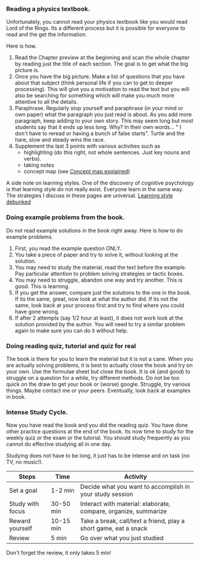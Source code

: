 ### Reading a physics textbook. 

Unfortunately, you cannot read your physics textbook like you would read Lord of the Rings. Its a different process but it is possible for everyone to read and the get the information. 

Here is how. 

1. Read the Chapter preview at the beginning and scan the whole chapter by reading just the title of each section. The goal is to get what the big picture is. 
2. Once you have the big picture. Make a list of questions that you have about that subject (think personal life if you can to get to deeper processing). This will give you a motivation to read the text but you will also be searching for something which will make you much more attentive to all the details. 
3. Paraphrase. Regularly stop yourself and paraphrase (in your mind or own paper) what the paragraph you just read is about. As you add more paragraph, keep adding to your own story. This may seem long but most students say that it ends up less long. Why? In their own words... " I don't have to reread or having a bunch of false starts". Turtle and the hare, slow and steady wins the race.  
4. Supplement the last 3 points with various activities such as 
    * highlighting (do this right, not whole sentences. Just key nouns and verbs). 
    * taking notes
    * concept map (see <a target = "_blank" href="https://www.lucidchart.com/pages/concept-map">Concept map explained</a>) 


<lrndesign-sidenote label="Instructor Note" icon="bookmark" bg-color="#c2e5f2">
A side note on learning styles. One of the discovery of cognitive psychology is that learning style do not really exist. Everyone learn in the same way. The strategies I discuss in these pages are universal. 
<a target = "_blank" href="https://www.psychologicalscience.org/news/releases/learning-styles-debunked-there-is-no-evidence-supporting-auditory-and-visual-learning-psychologists-say.html">Learning style debunked</a>
</lrndesign-sidenote>

### Doing example problems from the book. 

Do not read example solutions in the book right away. Here is how to do example problems. 

1. First, you read the example question ONLY.
2. You take a piece of paper and try to solve it, without looking at the solution. 
3.  You may need to study the material, read the text before the example. Pay particular attention to problem solving strategies or tactic boxes. 
4. You may need to struggle, abandon one way and try another. This is good. This is learning. 
4. If you get the answer, compare just the solutions to the one in the book. If its the same, great, now look at what the author did. If its not the same, look back at your process first and try to find where you could have gone wrong. 
5. If after 2 attempts (say 1/2 hour at least), it does not work look at the solution provided by the author. You will need to try a similar problem again to make sure you can do it without help.  


### Doing reading quiz, tutorial and quiz for real

The book is there for you to learn the material but it is not a cane. When you are actually solving problems, it is best to actually close the book and try on your own.  Use the formulae sheet but close the book. It is ok (and good) to struggle on a question for a while, try different methods. Do not be too quick on the draw to get your book or (worse) google. Struggle, try various things. Maybe contact me or your peers. Eventually, look back at examples in book. 
    
### Intense Study Cycle. 

Now you have read the book and you did the reading quiz.  You have done other practice questions at the end of the book. Its now time to study for the weekly quiz or the exam or the tutorial. You should study frequently as you cannot do effective studying all in one day. 

Studying does not have to be long, it just has to be intense and on task (no TV, no music!). 

|Steps|Time|Activity|
|---|---|---|
|Set a goal| 1-2 min| Decide what you want to accomplish in your study session|
|Study with focus|30-50 min| Interact with material: elaborate, compare, organize, summarize|
|Reward yourself| 10-15 min| Take a break, call/text a friend, play a short game, eat a snack|
|Review| 5 min| Go over what you just studied

Don't forget the review, it only takes 5 min!
